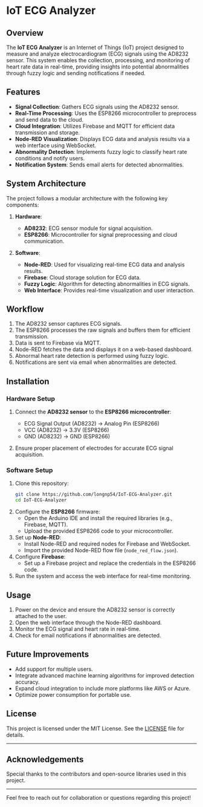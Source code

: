 # IoT ECG Analyzer

## Overview
The **IoT ECG Analyzer** is an Internet of Things (IoT) project designed to measure and analyze electrocardiogram (ECG) signals using the AD8232 sensor. This system enables the collection, processing, and monitoring of heart rate data in real-time, providing insights into potential abnormalities through fuzzy logic and sending notifications if needed.

## Features
- **Signal Collection**: Gathers ECG signals using the AD8232 sensor.
- **Real-Time Processing**: Uses the ESP8266 microcontroller to preprocess and send data to the cloud.
- **Cloud Integration**: Utilizes Firebase and MQTT for efficient data transmission and storage.
- **Node-RED Visualization**: Displays ECG data and analysis results via a web interface using WebSocket.
- **Abnormality Detection**: Implements fuzzy logic to classify heart rate conditions and notify users.
- **Notification System**: Sends email alerts for detected abnormalities.

## System Architecture
The project follows a modular architecture with the following key components:

1. **Hardware**:
    - **AD8232**: ECG sensor module for signal acquisition.
    - **ESP8266**: Microcontroller for signal preprocessing and cloud communication.

2. **Software**:
    - **Node-RED**: Used for visualizing real-time ECG data and analysis results.
    - **Firebase**: Cloud storage solution for ECG data.
    - **Fuzzy Logic**: Algorithm for detecting abnormalities in ECG signals.
    - **Web Interface**: Provides real-time visualization and user interaction.

## Workflow
1. The AD8232 sensor captures ECG signals.
2. The ESP8266 processes the raw signals and buffers them for efficient transmission.
3. Data is sent to Firebase via MQTT.
4. Node-RED fetches the data and displays it on a web-based dashboard.
5. Abnormal heart rate detection is performed using fuzzy logic.
6. Notifications are sent via email when abnormalities are detected.

## Installation
### Hardware Setup
1. Connect the **AD8232 sensor** to the **ESP8266 microcontroller**:
    - ECG Signal Output (AD8232) -> Analog Pin (ESP8266)
    - VCC (AD8232) -> 3.3V (ESP8266)
    - GND (AD8232) -> GND (ESP8266)

2. Ensure proper placement of electrodes for accurate ECG signal acquisition.

### Software Setup
1. Clone this repository:
   ```bash
   git clone https://github.com/longnp54/IoT-ECG-Analyzer.git
   cd IoT-ECG-Analyzer
   ```
2. Configure the **ESP8266** firmware:
   - Open the Arduino IDE and install the required libraries (e.g., Firebase, MQTT).
   - Upload the provided ESP8266 code to your microcontroller.
3. Set up **Node-RED**:
   - Install Node-RED and required nodes for Firebase and WebSocket.
   - Import the provided Node-RED flow file (`node_red_flow.json`).
4. Configure **Firebase**:
   - Set up a Firebase project and replace the credentials in the ESP8266 code.
5. Run the system and access the web interface for real-time monitoring.

## Usage
1. Power on the device and ensure the AD8232 sensor is correctly attached to the user.
2. Open the web interface through the Node-RED dashboard.
3. Monitor the ECG signal and heart rate in real-time.
4. Check for email notifications if abnormalities are detected.

## Future Improvements
- Add support for multiple users.
- Integrate advanced machine learning algorithms for improved detection accuracy.
- Expand cloud integration to include more platforms like AWS or Azure.
- Optimize power consumption for portable use.

## License
This project is licensed under the MIT License. See the [LICENSE](LICENSE) file for details.

---

## Acknowledgements
Special thanks to the contributors and open-source libraries used in this project.

---

Feel free to reach out for collaboration or questions regarding this project!
